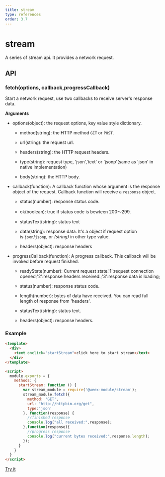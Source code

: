 ```yaml
---
title: stream
type: references
order: 3.7
---
```


# stream

A series of stream api. It provides a network request.

## API

### fetch(options, callback,progressCallback)

Start a network request, use two callbacks to receive server's response data.

**Arguments**

* options(object): the request options, key value style dictionary.

    * method(string): the HTTP method `GET` or `POST`.

    * url(string): the request url.

    * headers(string): the HTTP request headers.

    * type(string): request type, 'json','text' or 'jsonp'(same as 'json' in native implementation)

    * body(string): the HTTP body.

* callback(function): A callback function whose argument is the response object of the request. Callback function will receive a `response` object.

    * status(number): response status code.

    * ok(boolean): true if status code is bewteen 200～299.

    * statusText(string): status text

    * data(string): response data. It's a object if request option is `json`/`jsonp`, or *(string)* in other type value.

    * headers(object): response headers

* progressCallback(function):  A progress callback. This callback will be invoked before request finished.

    * readyState(number): Current request state.'1':request connection opened;'2':response headers received.;'3':response data is loading;

    * status(number): response status code.

    * length(number): bytes of data have received. You can read full length of response from 'headers'.

    * statusText(string): status text.

    * headers(object): response headers.

### Example

```html
<template>
  <div>
    <text onclick="startStream">click here to start stream</text>
  </div>
</template>

<script>
  module.exports = {
    methods: {
      startStream: function () {
        var stream_module = require('@weex-module/stream');
        stream_module.fetch({
          method: 'GET',
          url: "http://httpbin.org/get",
          type:'json'
        }, function(response) {
          //finished response
          console.log("all received:",response);
        },function(response){
          //progress response
          console.log("current bytes received:",response.length);
        });
      }
    }
  }
</script>
```
[Try it](http://dotwe.org/6e4ede64fdfe070b9696cc4cc3bdd086)
